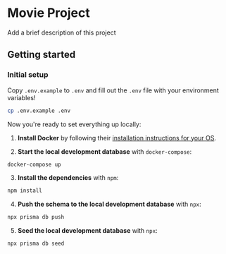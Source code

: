 # Movie Project

Add a brief description of this project

## Getting started

### Initial setup

Copy `.env.example` to `.env` and fill out the `.env` file with your environment variables!

```sh
cp .env.example .env
```

Now you're ready to set everything up locally:

1. **Install Docker** by following their [installation instructions for your OS](https://docs.docker.com/get-docker/).

2. **Start the local development database** with `docker-compose`:

```sh
docker-compose up
```

3. **Install the dependencies** with `npm`:

```sh
npm install
```


4. **Push the schema to the local development database** with `npx`:

```sh
npx prisma db push
```

5. **Seed the local development database** with `npx`:

```sh
npx prisma db seed
```